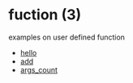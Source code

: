 # fuction (3)
examples on user defined function

+ [hello](hello.py)
+ [add](add.py)
+ [args_count](args_count.py)
